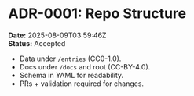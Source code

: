 <!-- status: stub; target: 150+ words -->
<!-- status: stub; target: 150+ words -->
# ADR-0001: Repo Structure

**Date:** 2025-08-09T03:59:46Z  
**Status:** Accepted

- Data under `/entries` (CC0-1.0).
- Docs under `/docs` and root (CC-BY-4.0).
- Schema in YAML for readability.
- PRs + validation required for changes.



